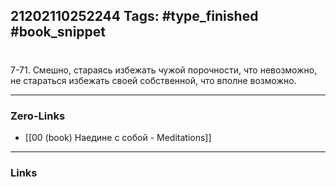 21202110252244
Tags: #type_finished #book_snippet 
---
# 

 7-71. Смешно, стараясь избежать чужой порочности, что невозможно, не стараться избежать своей собственной,  что вполне возможно. 

---
### Zero-Links
 - [[00 (book) Наедине с собой - Meditations]]
---
### Links
